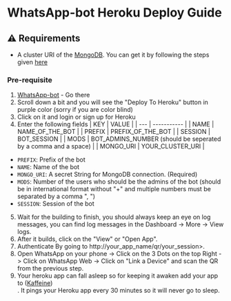 # WhatsApp-bot Heroku Deploy Guide

## ⚠ Requirements

 - A cluster URI of the [MongoDB](https://www.mongodb.com/). You can get it by following the steps given [here](https://github.com/LuckyYam/WhatsApp-bot/blob/master/MongoDB-Guide.md)

### Pre-requisite

1. [WhatsApp-bot](https://github.com/LuckyYam/WhatsApp-bot) - Go there
2. Scroll down a bit and you will see the "Deploy To Heroku" button in purple color (sorry if you are color blind)
3. Click on it and login or sign up for Heroku
4. Enter the following fields
    | KEY | VALUE |
    | --- | ----------- |
    | NAME | NAME_OF_THE_BOT |
    | PREFIX | PREFIX_OF_THE_BOT |
    | SESSION | BOT_SESSION |
    | MODS | BOT_ADMINS_NUMBER (should be seperated by a comma and a space) |
    | MONGO_URI | YOUR_CLUSTER_URI |
 - `PREFIX`: Prefix of the bot
 - `NAME`: Name of the bot
 - `MONGO_URI`: A secret String for MongoDB connection. (Required)
 - `MODS`: Number of the users who should be the admins of the bot (should be in international format without "+" and multiple numbers must be separated by a comma ", ")
 - `SESSION`: Session of the bot
5. Wait for the building to finish, you should always keep an eye on log messages, you can find log messages in the Dashboard -> More -> View logs.<br>
6. After it builds, click on the "View" or "Open App".<br>
7. Authenticate By going to http://your_app_name/qr/your_session>.<br>
8. Open WhatsApp on your phone -> Click on the 3 Dots on the top Right -> Click on WhatsApp Web -> Click on "Link a Device" and scan the QR from the previous step.<br>
9. Your heroku app can fall asleep so for keeping it awaken add your app to ([Kaffeine](https://kaffeine.herokuapp.com/))<br>. It pings your Heroku app every 30 minutes so it will never go to sleep.<br>